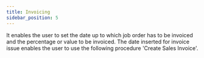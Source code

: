 ```yaml
---
title: Invoicing
sidebar_position: 5
---
```


It enables the user to set the date up to which job order has to be invoiced and the percentage or value to be invoiced. The date inserted for invoice issue enables the user to use the following procedure 'Create Sales Invoice'.






